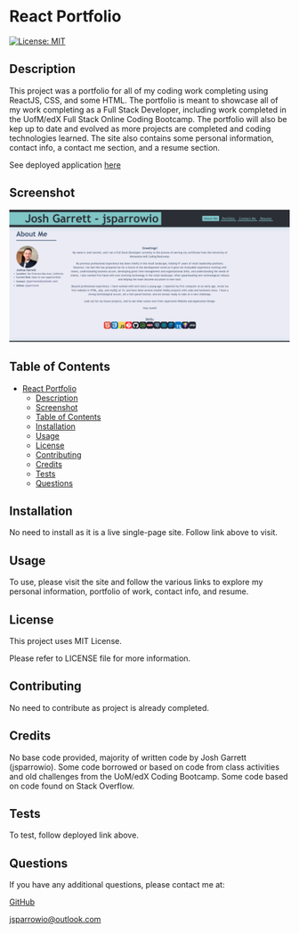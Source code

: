 # React Portfolio

[![License: MIT](https://img.shields.io/badge/License-MIT-yellow.svg)](https://opensource.org/licenses/MIT)
                 
## Description
  
This project was a portfolio for all of my coding work completing using ReactJS, CSS, and some HTML. The portfolio is meant to showcase all of my work completing as a Full Stack Developer, including work completed in the UofM/edX Full Stack Online Coding Bootcamp. The portfolio will also be kep up to date and evolved as more projects are completed and coding technologies learned. The site also contains some personal information, contact info, a contact me section, and a resume section.

See deployed application [here](https://jsparrowioportfolio.netlify.app/)

## Screenshot

<img src="./src/assets/pflss.png">
  
## Table of Contents
  
- [React Portfolio](#react-portfolio)
  - [Description](#description)
  - [Screenshot](#screenshot)
  - [Table of Contents](#table-of-contents)
  - [Installation](#installation)
  - [Usage](#usage)
  - [License](#license)
  - [Contributing](#contributing)
  - [Credits](#credits)
  - [Tests](#tests)
  - [Questions](#questions)
  
## Installation
  
No need to install as it is a live single-page site. Follow link above to visit.
  
## Usage
  
To use, please visit the site and follow the various links to explore my personal information, portfolio of work, contact info, and resume.

## License

This project uses MIT License.

Please refer to LICENSE file for more information.
 
## Contributing
  
No need to contribute as project is already completed.
  
## Credits
  
No base code provided, majority of written code by Josh Garrett (jsparrowio). Some code borrowed or based on code from class activities and old challenges from the UoM/edX Coding Bootcamp. Some code based on code found on Stack Overflow.
  
## Tests
  
To test, follow deployed link above.
  
## Questions
  
If you have any additional questions, please contact me at:
  
[GitHub](https://www.github.com/jsparrowio)
  
[jsparrowio@outlook.com](mailto:jsparrowio@outlook.com)